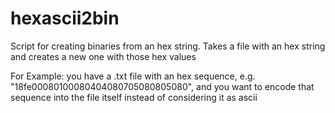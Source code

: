 # hexascii2bin
Script for creating binaries from an hex string. Takes a file with an hex string and creates a new one with those hex values

For Example: you have a .txt file with an hex sequence, e.g. "18fe00080100080404080705080805080", and you want to encode that sequence into the file itself instead of considering it as ascii


